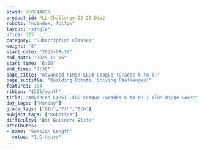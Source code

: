 ```yaml
---
ecwid: 768244858
product_id: FLL-Challenge-25-26-Div2
robots: "noindex, follow"
layout: "single"
price: 325
category: "Subscription Classes"
weight: "8"
start_date: "2025-08-18"
end_date: "2025-11-15"
start_time: "6:00"
end_time: "7:30"
page_title: "Advanced FIRST LEGO League (Grades 6 to 8)"
page_subtitle: "Building Robots, Solving Challenges!"
featured: 164
ribbon: "$325/month"
title: "Advanced FIRST LEGO League (Grades 6 to 8) | Blue Ridge Boost"
day_tags: ["Monday"]
grade_tags: ["6th","7th","8th"]
subject_tags: ["Robotics"]
difficulty: "Bot Builders Elite"
attributes:
- name: "Session Length"
  value: "1.5 Hours"
---
```

